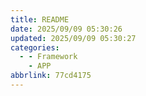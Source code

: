 ```yaml
---
title: README
date: 2025/09/09 05:30:26
updated: 2025/09/09 05:30:27
categories:
  - - Framework
    - APP
abbrlink: 77cd4175
---
```

